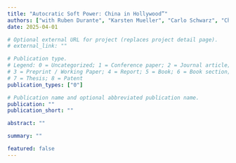 ```yaml
---
title: "Autocratic Soft Power: China in Hollywood”"
authors: ["with Ruben Durante", "Karsten Mueller", "Carlo Schwarz", "Chuyue Tian"] 
date: 2025-04-01

# Optional external URL for project (replaces project detail page).
# external_link: ""

# Publication type.
# Legend: 0 = Uncategorized; 1 = Conference paper; 2 = Journal article;
# 3 = Preprint / Working Paper; 4 = Report; 5 = Book; 6 = Book section;
# 7 = Thesis; 8 = Patent
publication_types: ["0"]

# Publication name and optional abbreviated publication name.
publication: ""
publication_short: ""

abstract: ""

summary: ""

featured: false
---
```

